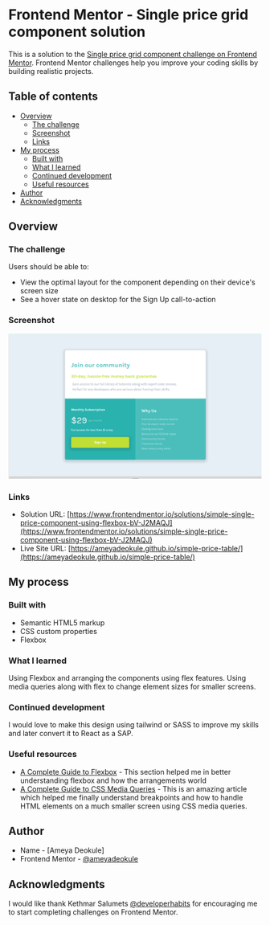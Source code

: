 # Frontend Mentor - Single price grid component solution

This is a solution to the [Single price grid component challenge on Frontend Mentor](https://www.frontendmentor.io/challenges/single-price-grid-component-5ce41129d0ff452fec5abbbc). Frontend Mentor challenges help you improve your coding skills by building realistic projects.

## Table of contents

-   [Overview](#overview)
    -   [The challenge](#the-challenge)
    -   [Screenshot](#screenshot)
    -   [Links](#links)
-   [My process](#my-process)
    -   [Built with](#built-with)
    -   [What I learned](#what-i-learned)
    -   [Continued development](#continued-development)
    -   [Useful resources](#useful-resources)
-   [Author](#author)
-   [Acknowledgments](#acknowledgments)

## Overview

### The challenge

Users should be able to:

-   View the optimal layout for the component depending on their device's screen size
-   See a hover state on desktop for the Sign Up call-to-action

### Screenshot

![Screenshot](./screenshot.png)

### Links

-   Solution URL: [https://www.frontendmentor.io/solutions/simple-single-price-component-using-flexbox-bV-J2MAQJ](https://www.frontendmentor.io/solutions/simple-single-price-component-using-flexbox-bV-J2MAQJ)
-   Live Site URL: [https://ameyadeokule.github.io/simple-price-table/](https://ameyadeokule.github.io/simple-price-table/)

## My process

### Built with

-   Semantic HTML5 markup
-   CSS custom properties
-   Flexbox

### What I learned

Using Flexbox and arranging the components using flex features. Using media queries along with flex to change element sizes for smaller screens.

### Continued development

I would love to make this design using tailwind or SASS to improve my skills and later convert it to React as a SAP.

### Useful resources

-   [A Complete Guide to Flexbox](https://css-tricks.com/snippets/css/a-guide-to-flexbox/) - This section helped me in better understanding flexbox and how the arrangements world
-   [A Complete Guide to CSS Media Queries](https://css-tricks.com/a-complete-guide-to-css-media-queries/) - This is an amazing article which helped me finally understand breakpoints and how to handle HTML elements on a much smaller screen using CSS media queries.

## Author

-   Name - [Ameya Deokule]
-   Frontend Mentor - [@ameyadeokule](https://www.frontendmentor.io/profile/ameyadeokule)

## Acknowledgments

I would like thank Kethmar Salumets [@developerhabits](https://twitter.com/developerHabits) for encouraging me to start completing challenges on Frontend Mentor.
